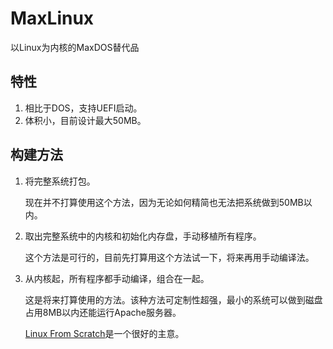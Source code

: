 # MaxLinux
以Linux为内核的MaxDOS替代品

## 特性
1. 相比于DOS，支持UEFI启动。
2. 体积小，目前设计最大50MB。

## 构建方法
1. 将完整系统打包。

   现在并不打算使用这个方法，因为无论如何精简也无法把系统做到50MB以内。
2. 取出完整系统中的内核和初始化内存盘，手动移植所有程序。

   这个方法是可行的，目前先打算用这个方法试一下，将来再用手动编译法。
3. 从内核起，所有程序都手动编译，组合在一起。

   这是将来打算使用的方法。该种方法可定制性超强，最小的系统可以做到磁盘占用8MB以内还能运行Apache服务器。

   [Linux From Scratch](https://linuxfromscratch.org)是一个很好的主意。
